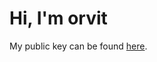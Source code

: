 # Hi, I'm orvit

My public key can be found
[here](https://github.com/orvitpng/orvitpng/blob/master/master@_=pgp-c/pgp.pub.asc).
